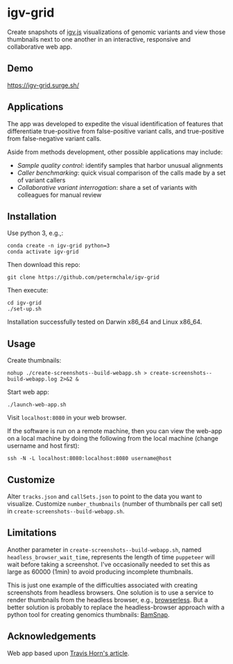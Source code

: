 # igv-grid

Create snapshots of [igv.js](https://github.com/igvteam/igv.js/) visualizations of genomic variants and view those thumbnails next to one another in an interactive, responsive and collaborative web app.

## Demo 

https://igv-grid.surge.sh/

## Applications 

The app was developed to expedite the visual identification of features that differentiate true-positive from false-positive variant calls,
and true-positive from false-negative variant calls. 

Aside from methods development, other possible applications may include: 
* *Sample quality control*: identify samples that harbor unusual alignments
* *Caller benchmarking*: quick visual comparison of the calls made by a set of variant callers
* *Collaborative variant interrogation*: share a set of variants with colleagues for manual review

## Installation

Use python 3, e.g.,: 
```
conda create -n igv-grid python=3
conda activate igv-grid
```

Then download this repo: 
```
git clone https://github.com/petermchale/igv-grid
```

Then execute: 
```
cd igv-grid
./set-up.sh 
```

Installation successfully tested on Darwin x86_64 and Linux x86_64. 

## Usage  

Create thumbnails:

```
nohup ./create-screenshots--build-webapp.sh > create-screenshots--build-webapp.log 2>&2 &
```

Start web app:
```
./launch-web-app.sh
```
Visit `localhost:8080` in your web browser. 

If the software is run on a remote machine, then you can view the web-app on a local machine by doing the following from the local machine (change username and host first):
```
ssh -N -L localhost:8080:localhost:8080 username@host
```

## Customize 

Alter `tracks.json` and `callSets.json` to point to the data you want to visualize. Customize `number_thumbnails` (number of thumbnails per call set) in `create-screenshots--build-webapp.sh`. 

## Limitations 

Another parameter in `create-screenshots--build-webapp.sh`, named `headless_browser_wait_time`, represents the length of time `puppeteer` will wait before taking a screenshot. I've occasionally needed to set this as large as 60000 (1min) to avoid producing incomplete thumbnails. 

This is just one example of 
the difficulties associated with 
creating screenshots from headless browsers. One solution is to use 
a service to render thumbnails from the headless browser, e.g., [browserless](https://www.browserless.io/). 
But a better solution is probably to replace the headless-browser approach 
with a python tool for creating genomics thumbnails: [BamSnap](https://bamsnap.readthedocs.io/en/latest/). 

## Acknowledgements

Web app based upon [Travis Horn's article](https://travishorn.com/creating-a-photo-gallery-with-vue-css-grid-3e0a3dd25285).

